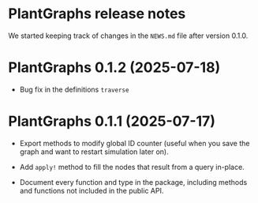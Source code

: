 # PlantGraphs release notes

We started keeping track of changes in the `NEWS.md` file after version 0.1.0.

# PlantGraphs 0.1.2 (2025-07-18)

* Bug fix in the definitions `traverse`

# PlantGraphs 0.1.1 (2025-07-17)

* Export methods to modify global ID counter (useful when you save the graph and want to
  restart simulation later on).

* Add `apply!` method to fill the nodes that result from a query in-place.

* Document every function and type in the package, including methods and functions not included
    in the public API.
